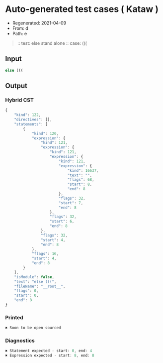 # Auto-generated test cases ( Kataw )
- Regenerated: 2021-04-09
- From: d
- Path: e
> :: test: else stand alone
> :: case: (((
## Input

`````js
else (((
`````

## Output

### Hybrid CST

```javascript
{
    "kind": 122,
    "directives": [],
    "statements": [
        {
            "kind": 120,
            "expression": {
                "kind": 121,
                "expression": {
                    "kind": 121,
                    "expression": {
                        "kind": 121,
                        "expression": {
                            "kind": 16637,
                            "text": "",
                            "flags": 68,
                            "start": 8,
                            "end": 8
                        },
                        "flags": 32,
                        "start": 7,
                        "end": 8
                    },
                    "flags": 32,
                    "start": 6,
                    "end": 8
                },
                "flags": 32,
                "start": 4,
                "end": 8
            },
            "flags": 16,
            "start": 4,
            "end": 8
        }
    ],
    "isModule": false,
    "text": "else (((",
    "fileName": "__root__",
    "flags": 0,
    "start": 0,
    "end": 8
}
```

### Printed

```javascript
✖ Soon to be open sourced
```

### Diagnostics

```javascript
✖ Statement expected - start: 0, end: 4
✖ Expression expected - start: 8, end: 8

```

